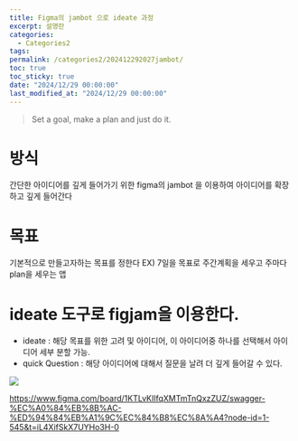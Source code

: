 ```yaml
---
title: Figma의 jambot 으로 ideate 과정
excerpt: 설명란
categories:
  - Categories2
tags: 
permalink: /categories2/202412292027jambot/
toc: true
toc_sticky: true
date: "2024/12/29 00:00:00"
last_modified_at: "2024/12/29 00:00:00"
---
```

> Set a goal, make a plan and just do it.

# 방식
간단한 아이디어를 깊게 들어가기 위한 figma의 jambot 을 이용하여 아이디어를 확장하고 깊게 들어간다

# 목표
기본적으로 만들고자하는 목표를 정한다 
EX) 7일을 목표로 주간계획을 세우고 주마다 plan을 세우는 앱

# ideate 도구로 figjam을 이용한다.
- ideate : 해당 목표를 위한 고려 및 아이디어, 이 아이디어중 하나를 선택해서 아이디어 세부 분할 가능.
- quick Question : 해당 아이디어에 대해서 질문을 날려 더 깊게 들어갈 수 있다.

![](_md파일/Pasted%20image%2020241229203802.png)


https://www.figma.com/board/1KTLvKIlfqXMTmTnQxzZUZ/swagger-%EC%A0%84%EB%8B%AC-%ED%94%84%EB%A1%9C%EC%84%B8%EC%8A%A4?node-id=1-545&t=iL4XifSkX7UYHo3H-0




